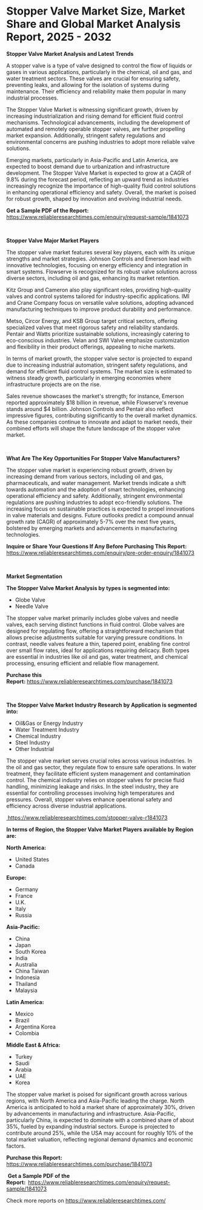 <p><h1>Stopper Valve Market Size, Market Share and Global Market Analysis Report, 2025 - 2032</h1></p><p><strong>Stopper Valve Market Analysis and Latest Trends</strong></p>
<p><p>A stopper valve is a type of valve designed to control the flow of liquids or gases in various applications, particularly in the chemical, oil and gas, and water treatment sectors. These valves are crucial for ensuring safety, preventing leaks, and allowing for the isolation of systems during maintenance. Their efficiency and reliability make them popular in many industrial processes.</p><p>The Stopper Valve Market is witnessing significant growth, driven by increasing industrialization and rising demand for efficient fluid control mechanisms. Technological advancements, including the development of automated and remotely operable stopper valves, are further propelling market expansion. Additionally, stringent safety regulations and environmental concerns are pushing industries to adopt more reliable valve solutions.</p><p>Emerging markets, particularly in Asia-Pacific and Latin America, are expected to boost demand due to urbanization and infrastructure development. The Stopper Valve Market is expected to grow at a CAGR of 9.8% during the forecast period, reflecting an upward trend as industries increasingly recognize the importance of high-quality fluid control solutions in enhancing operational efficiency and safety. Overall, the market is poised for robust growth, shaped by innovation and evolving industrial needs.</p></p>
<p><strong>Get a Sample PDF of the Report:&nbsp;</strong> <a href="https://www.reliableresearchtimes.com/enquiry/request-sample/1841073?utm_campaign=3260&utm_medium=2&utm_source=Github&utm_content=ia&utm_term=10042025&utm_id=stopper-valve">https://www.reliableresearchtimes.com/enquiry/request-sample/1841073</a></p>
<p>&nbsp;</p>
<p><strong>Stopper Valve Major Market Players</strong></p>
<p><p>The stopper valve market features several key players, each with its unique strengths and market strategies. Johnson Controls and Emerson lead with innovative technologies, focusing on energy efficiency and integration in smart systems. Flowserve is recognized for its robust valve solutions across diverse sectors, including oil and gas, enhancing its market retention.</p><p>Kitz Group and Cameron also play significant roles, providing high-quality valves and control systems tailored for industry-specific applications. IMI and Crane Company focus on versatile valve solutions, adopting advanced manufacturing techniques to improve product durability and performance.</p><p>Metso, Circor Energy, and KSB Group target critical sectors, offering specialized valves that meet rigorous safety and reliability standards. Pentair and Watts prioritize sustainable solutions, increasingly catering to eco-conscious industries. Velan and SWI Valve emphasize customization and flexibility in their product offerings, appealing to niche markets.</p><p>In terms of market growth, the stopper valve sector is projected to expand due to increasing industrial automation, stringent safety regulations, and demand for efficient fluid control systems. The market size is estimated to witness steady growth, particularly in emerging economies where infrastructure projects are on the rise.</p><p>Sales revenue showcases the market's strength; for instance, Emerson reported approximately $18 billion in revenue, while Flowserve's revenue stands around $4 billion. Johnson Controls and Pentair also reflect impressive figures, contributing significantly to the overall market dynamics. As these companies continue to innovate and adapt to market needs, their combined efforts will shape the future landscape of the stopper valve market.</p></p>
<p>&nbsp;</p>
<p><strong>What Are The Key Opportunities For Stopper Valve Manufacturers?</strong></p>
<p><p>The stopper valve market is experiencing robust growth, driven by increasing demand from various sectors, including oil and gas, pharmaceuticals, and water management. Market trends indicate a shift towards automation and the adoption of smart technologies, enhancing operational efficiency and safety. Additionally, stringent environmental regulations are pushing industries to adopt eco-friendly solutions. The increasing focus on sustainable practices is expected to propel innovations in valve materials and designs. Future outlooks predict a compound annual growth rate (CAGR) of approximately 5-7% over the next five years, bolstered by emerging markets and advancements in manufacturing technologies.</p></p>
<p><strong>Inquire or Share Your Questions If Any Before Purchasing This Report:</strong> <a href="https://www.reliableresearchtimes.com/enquiry/pre-order-enquiry/1841073?utm_campaign=3260&utm_medium=2&utm_source=Github&utm_content=ia&utm_term=10042025&utm_id=stopper-valve">https://www.reliableresearchtimes.com/enquiry/pre-order-enquiry/1841073</a></p>
<p>&nbsp;</p>
<p><strong>Market Segmentation</strong></p>
<p><strong>The Stopper Valve Market Analysis by types is segmented into:</strong></p>
<p><ul><li>Globe Valve</li><li>Needle Valve</li></ul></p>
<p><p>The stopper valve market primarily includes globe valves and needle valves, each serving distinct functions in fluid control. Globe valves are designed for regulating flow, offering a straightforward mechanism that allows precise adjustments suitable for varying pressure conditions. In contrast, needle valves feature a thin, tapered point, enabling fine control over small flow rates, ideal for applications requiring delicacy. Both types are essential in industries like oil and gas, water treatment, and chemical processing, ensuring efficient and reliable flow management.</p></p>
<p><strong>Purchase this Report:&nbsp;</strong><a href="https://www.reliableresearchtimes.com/purchase/1841073?utm_campaign=3260&utm_medium=2&utm_source=Github&utm_content=ia&utm_term=10042025&utm_id=stopper-valve">https://www.reliableresearchtimes.com/purchase/1841073</a></p>
<p>&nbsp;</p>
<p><strong>The Stopper Valve Market Industry Research by Application is segmented into:</strong></p>
<p><ul><li>Oil&Gas or Energy Industry</li><li>Water Treatment Industry</li><li>Chemical Industry</li><li>Steel Industry</li><li>Other Industrial</li></ul></p>
<p><p>The stopper valve market serves crucial roles across various industries. In the oil and gas sector, they regulate flow to ensure safe operations. In water treatment, they facilitate efficient system management and contamination control. The chemical industry relies on stopper valves for precise fluid handling, minimizing leakage and risks. In the steel industry, they are essential for controlling processes involving high temperatures and pressures. Overall, stopper valves enhance operational safety and efficiency across diverse industrial applications.</p></p>
<p><a href="https://www.reliableresearchtimes.com/stopper-valve-r1841073?utm_campaign=3260&utm_medium=2&utm_source=Github&utm_content=ia&utm_term=10042025&utm_id=stopper-valve">&nbsp;https://www.reliableresearchtimes.com/stopper-valve-r1841073</a></p>
<p><strong>In terms of Region, the Stopper Valve Market Players available by Region are:</strong></p>
<p>
    <p> <strong> North America: </strong>
        <ul>
            <li>United States</li>
            <li>Canada</li>
        </ul>
        </p> 
    <p> <strong> Europe: </strong>
        <ul>
            <li>Germany</li>
            <li>France</li>
            <li>U.K.</li>
            <li>Italy</li>
            <li>Russia</li>
        </ul>
        </p> 
    <p> <strong> Asia-Pacific: </strong>
        <ul>
            <li>China</li>
            <li>Japan</li>
            <li>South Korea</li>
            <li>India</li>
            <li>Australia</li>
            <li>China Taiwan</li>
            <li>Indonesia</li>
            <li>Thailand</li>
            <li>Malaysia</li>
        </ul>
        </p> 
    <p> <strong> Latin America: </strong>
        <ul>
            <li>Mexico</li>
            <li>Brazil</li>
            <li>Argentina Korea</li>
            <li>Colombia</li>
        </ul>
        </p> 
    <p> <strong> Middle East & Africa: </strong>
        <ul>
            <li>Turkey</li>
            <li>Saudi</li>
            <li>Arabia</li>
            <li>UAE</li>
            <li>Korea</li>
        </ul>
    </p>
    </p>
<p><p>The stopper valve market is poised for significant growth across various regions, with North America and Asia-Pacific leading the charge. North America is anticipated to hold a market share of approximately 30%, driven by advancements in manufacturing and infrastructure. Asia-Pacific, particularly China, is expected to dominate with a combined share of about 35%, fueled by expanding industrial sectors. Europe is projected to contribute around 25%, while the USA may account for roughly 10% of the total market valuation, reflecting regional demand dynamics and economic factors.</p></p>
<p><strong>Purchase this Report: </strong><a href="https://www.reliableresearchtimes.com/purchase/1841073?utm_campaign=3260&utm_medium=2&utm_source=Github&utm_content=ia&utm_term=10042025&utm_id=stopper-valve">https://www.reliableresearchtimes.com/purchase/1841073</a></p>
<p>&nbsp;<strong>Get a Sample PDF of the Report:&nbsp;&nbsp;</strong><a href="https://www.reliableresearchtimes.com/enquiry/request-sample/1841073?utm_campaign=3260&utm_medium=2&utm_source=Github&utm_content=ia&utm_term=10042025&utm_id=stopper-valve">https://www.reliableresearchtimes.com/enquiry/request-sample/1841073</a></p>
<p><strong></strong></p>
<p>Check more reports on <a href="https://www.reliableresearchtimes.com/?utm_campaign=3260&utm_medium=2&utm_source=Github&utm_content=ia&utm_term=10042025&utm_id=stopper-valve">https://www.reliableresearchtimes.com/</a></p>